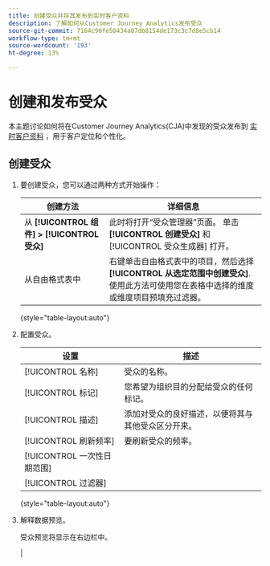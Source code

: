 ```yaml
---
title: 创建受众并将其发布到实时客户资料
description: 了解如何从Customer Journey Analytics发布受众
source-git-commit: 7164c90fe50434a07db8154de173c3c7d8e5cb14
workflow-type: tm+mt
source-wordcount: '193'
ht-degree: 13%

---
```



# 创建和发布受众

本主题讨论如何将在Customer Journey Analytics(CJA)中发现的受众发布到 [实时客户资料](https://experienceleague.adobe.com/docs/experience-platform/profile/home.html?lang=cn) ，用于客户定位和个性化。

## 创建受众

1. 要创建受众，您可以通过两种方式开始操作：

   | 创建方法 | 详细信息 |
   | --- | --- |
   | 从 **[!UICONTROL 组件] > [!UICONTROL 受众]** | 此时将打开“受众管理器”页面。 单击 **[!UICONTROL 创建受众]** 和 [!UICONTROL 受众生成器] 打开。 |
   | 从自由格式表中 | 右键单击自由格式表中的项目，然后选择 **[!UICONTROL 从选定范围中创建受众]**. 使用此方法可使用您在表格中选择的维度或维度项目预填充过滤器。 |

   {style=&quot;table-layout:auto&quot;}

1. 配置受众。

   | 设置 | 描述 |
   | --- | --- |
   | [!UICONTROL 名称] | 受众的名称。 |
   | [!UICONTROL 标记] | 您希望为组织目的分配给受众的任何标记。 |
   | [!UICONTROL 描述] | 添加对受众的良好描述，以便将其与其他受众区分开来。 |
   | [!UICONTROL 刷新频率] | 要刷新受众的频率。 |
   | [!UICONTROL 一次性日期范围] |  |
   | [!UICONTROL 过滤器] |  |

   {style=&quot;table-layout:auto&quot;}

1. 解释数据预览。

   受众预览将显示在右边栏中。

   |




